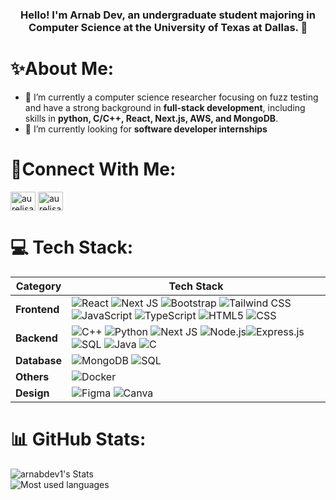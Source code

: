 <h3 align="center">Hello! I'm Arnab Dev, an undergraduate student majoring in Computer Science at the University of Texas at Dallas. 🚀</h3>

# ✨About Me:
- 🌱 I’m currently a computer science researcher focusing on fuzz testing and have a strong background in **full-stack development**, including skills in **python, C/C++, React, Next.js, AWS, and MongoDB**.
- 🤝 I’m currently looking for **software developer internships**

# 🤳Connect With Me:
<p align="left">
<a href="https://www.linkedin.com/in/arnabdev/" target="blank"><img align="center" src="https://raw.githubusercontent.com/rahuldkjain/github-profile-readme-generator/master/src/images/icons/Social/linked-in-alt.svg" alt="aurelisa sindhunirmala" height="30" width="40" /></a>
<a href="https://instagram.com/arnabdev8/" target="blank"><img align="center" src="https://raw.githubusercontent.com/rahuldkjain/github-profile-readme-generator/master/src/images/icons/Social/instagram.svg" alt="aurelisajuan" height="30" width="40" /></a>
<!-- <a href="https://www.youtube.com/c/aurelisajuan" target="blank"><img align="center" src="https://raw.githubusercontent.com/rahuldkjain/github-profile-readme-generator/master/src/images/icons/Social/youtube.svg" alt="aurelisajuan" height="30" width="40" /></a> -->
<!-- <a href="https://www.hackerrank.com/aurelisa_sindhu" target="blank"><img align="center" src="https://raw.githubusercontent.com/rahuldkjain/github-profile-readme-generator/master/src/images/icons/Social/hackerrank.svg" alt="aurelisa_sindhu" height="30" width="40" /></a> -->
</p>

# 💻 Tech Stack:

| Category          | Tech Stack                                                                                                          |
|-------------------|---------------------------------------------------------------------------------------------------------------------|
| **Frontend**      | ![React](https://img.shields.io/badge/react-%2320232a.svg?style=for-the-badge&logo=react&logoColor=%2361DAFB) ![Next JS](https://img.shields.io/badge/Next.js-%23000000.svg?style=for-the-badge&logo=nextdotjs&logoColor=white) ![Bootstrap](https://img.shields.io/badge/bootstrap-%238511FA.svg?style=for-the-badge&logo=bootstrap&logoColor=white) ![Tailwind CSS](https://img.shields.io/badge/tailwind%20css-%2338B2AC.svg?style=for-the-badge&logo=tailwind-css&logoColor=white) ![JavaScript](https://img.shields.io/badge/javascript-%23323330.svg?style=for-the-badge&logo=javascript&logoColor=%23F7DF1E) ![TypeScript](https://img.shields.io/badge/TypeScript-%23007ACC.svg?style=for-the-badge&logo=typescript&logoColor=white) ![HTML5](https://img.shields.io/badge/html5-%23E34F26.svg?style=for-the-badge&logo=html5&logoColor=white) ![CSS](https://img.shields.io/badge/css-%231572B6.svg?style=for-the-badge&logo=css3&logoColor=white) |
| **Backend**       | ![C++](https://img.shields.io/badge/c++-%2300599C.svg?style=for-the-badge&logo=c%2B%2B&logoColor=white) ![Python](https://img.shields.io/badge/python-3670A0?style=for-the-badge&logo=python&logoColor=ffdd54) ![Next JS](https://img.shields.io/badge/Next.js-%23000000.svg?style=for-the-badge&logo=nextdotjs&logoColor=white) ![Node.js](https://img.shields.io/badge/Node.js-%23339933.svg?style=for-the-badge&logo=nodedotjs&logoColor=white)![Express.js](https://img.shields.io/badge/Express.js-%23404d59.svg?style=for-the-badge&logo=express&logoColor=white) ![SQL](https://img.shields.io/badge/SQL-%2300f.svg?style=for-the-badge&logo=sql&logoColor=white) ![Java](https://img.shields.io/badge/Java-%23ED8B00.svg?style=for-the-badge&logo=java&logoColor=white) ![C](https://img.shields.io/badge/C-%2300599C.svg?style=for-the-badge&logo=c&logoColor=white) |
| **Database**      | ![MongoDB](https://img.shields.io/badge/MongoDB-%2347A248.svg?style=for-the-badge&logo=mongodb&logoColor=white) ![SQL](https://img.shields.io/badge/SQL-%2300f.svg?style=for-the-badge&logo=sql&logoColor=white)|
| **Others** | ![Docker](https://img.shields.io/badge/Docker-%232496ED.svg?style=for-the-badge&logo=docker&logoColor=white)|
| **Design**        |  ![Figma](https://img.shields.io/badge/figma-%23F24E1E.svg?style=for-the-badge&logo=figma&logoColor=white) ![Canva](https://img.shields.io/badge/Canva-%2300C4CC.svg?style=for-the-badge&logo=Canva&logoColor=white) |

# 📊 GitHub Stats:
![arnabdev1's Stats](https://github-readme-stats.vercel.app/api?username=arnabdev1&theme=merko&show_icons=true&hide_border=false&count_private=true)<br/>
![Most used languages](https://github-readme-stats.vercel.app/api/top-langs/?username=arnabdev1&theme=merko&show_icons=true&hide_border=false&layout=compact)
